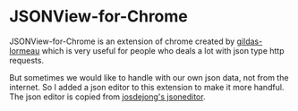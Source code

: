 # JSONView-for-Chrome

JSONView-for-Chrome is an extension of chrome created by [gildas-lormeau](https://github.com/gildas-lormeau/JSONView-for-Chrome) 
which is very useful for people who deals a lot with json type http requests.

But sometimes we would like to handle with our own json data, not from the internet. So I added a json editor to this extension
to make it more handful. The json editor is copied from [josdejong's jsoneditor](https://github.com/josdejong/jsoneditor).
